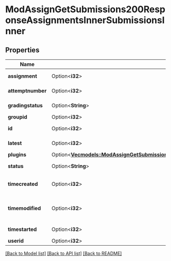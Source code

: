 # ModAssignGetSubmissions200ResponseAssignmentsInnerSubmissionsInner

## Properties

Name | Type | Description | Notes
------------ | ------------- | ------------- | -------------
**assignment** | Option<**i32**> | assignment id | [optional]
**attemptnumber** | Option<**i32**> | attempt number | [optional]
**gradingstatus** | Option<**String**> | Grading status. | [optional]
**groupid** | Option<**i32**> | group id | [optional]
**id** | Option<**i32**> | submission id | [optional]
**latest** | Option<**i32**> | latest attempt | [optional]
**plugins** | Option<[**Vec<models::ModAssignGetSubmissionStatus200ResponseLastattemptSubmissionPluginsInner>**](mod_assign_get_submission_status_200_response_lastattempt_submission_plugins_inner.md)> |  | [optional]
**status** | Option<**String**> | submission status | [optional]
**timecreated** | Option<**i32**> | submission creation time | [optional]
**timemodified** | Option<**i32**> | submission last modified time | [optional]
**timestarted** | Option<**i32**> | submission start time | [optional]
**userid** | Option<**i32**> | student id | [optional]

[[Back to Model list]](../README.md#documentation-for-models) [[Back to API list]](../README.md#documentation-for-api-endpoints) [[Back to README]](../README.md)


